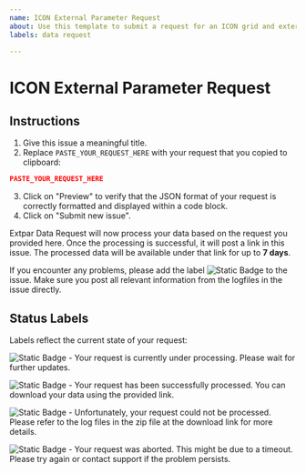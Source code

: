 ```yaml
---
name: ICON External Parameter Request
about: Use this template to submit a request for an ICON grid and external parameters
labels: data request

---
```


# ICON External Parameter Request

## Instructions

1. Give this issue a meaningful title.
2. Replace `PASTE_YOUR_REQUEST_HERE` with your request that you copied to clipboard:
```json
PASTE_YOUR_REQUEST_HERE
```
3. Click on "Preview" to verify that the JSON format of your request is correctly formatted and displayed within a code block.
4. Click on "Submit new issue".

Extpar Data Request will now process your data based on the request you provided here. Once the processing is successful, it will post a link in this issue. 
The processed data will be available under that link for up to **7 days**.

If you encounter any problems, please add the label ![Static Badge](https://img.shields.io/badge/help_wanted-orange) to the issue. Make sure you post all relevant information from the logfiles in the issue directly.

## Status Labels

Labels reflect the current state of your request:

![Static Badge](https://img.shields.io/badge/submitted-yellow) - Your request is currently under processing. Please wait for further updates.

![Static Badge](https://img.shields.io/badge/completed-green) - Your request has been successfully processed. You can download your data using the provided link.

![Static Badge](https://img.shields.io/badge/failed-red) - Unfortunately, your request could not be processed. Please refer to the log files in the zip file at the download link for more details.

![Static Badge](https://img.shields.io/badge/aborted-lightgray) - Your request was aborted. This might be due to a timeout. Please try again or contact support if the problem persists.
